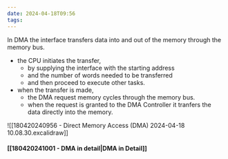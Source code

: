 ```yaml
---
date: 2024-04-18T09:56
tags: 
---
```

In DMA the interface transfers data into and out of the memory through the memory bus.
- the CPU initiates the transfer, 
	- by supplying the interface with the starting address 
	- and the number of words needed to be transferred 
	- and then proceed to execute other tasks.
- when the transfer is made, 
	- the DMA request memory cycles through the memory bus.
	- when the request is granted to the DMA Controller it tranfers the data directly into the memory.

![[180420240956 - Direct Memory Access (DMA) 2024-04-18 10.08.30.excalidraw]]
#### [[180420241001 - DMA in detail|DMA in Detail]]